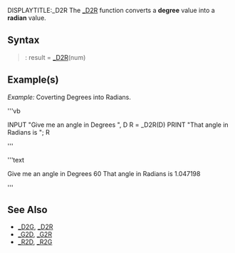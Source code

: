DISPLAYTITLE:_D2R
The [_D2R](_D2R) function converts a **degree** value into a **radian** value. 


## Syntax

> : result = [_D2R](_D2R)(num)


## Example(s)

*Example:* Coverting Degrees into Radians.

'''vb

INPUT "Give me an angle in Degrees ", D
R = _D2R(D)
PRINT "That angle in Radians is "; R

'''

'''text


Give me an angle in Degrees 60
That angle in Radians is 1.047198

'''



## See Also

* [_D2G](_D2G), [_D2R](_D2R)
* [_G2D](_G2D), [_G2R](_G2R)
* [_R2D](_R2D), [_R2G](_R2G)





